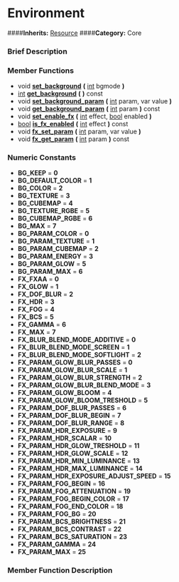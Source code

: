#  Environment  
####**Inherits:** [Resource](class_resource)
####**Category:** Core

###  Brief Description  


###  Member Functions 
  * void  **[set&#95;background](#set_background)**  **(** [int](class_int) bgmode  **)**
  * [int](class_int)  **[get&#95;background](#get_background)**  **(** **)** const
  * void  **[set&#95;background&#95;param](#set_background_param)**  **(** [int](class_int) param, var value  **)**
  * void  **[get&#95;background&#95;param](#get_background_param)**  **(** [int](class_int) param  **)** const
  * void  **[set&#95;enable&#95;fx](#set_enable_fx)**  **(** [int](class_int) effect, [bool](class_bool) enabled  **)**
  * [bool](class_bool)  **[is&#95;fx&#95;enabled](#is_fx_enabled)**  **(** [int](class_int) effect  **)** const
  * void  **[fx&#95;set&#95;param](#fx_set_param)**  **(** [int](class_int) param, var value  **)**
  * void  **[fx&#95;get&#95;param](#fx_get_param)**  **(** [int](class_int) param  **)** const

###  Numeric Constants  
  * **BG_KEEP** = **0**
  * **BG_DEFAULT_COLOR** = **1**
  * **BG_COLOR** = **2**
  * **BG_TEXTURE** = **3**
  * **BG_CUBEMAP** = **4**
  * **BG_TEXTURE_RGBE** = **5**
  * **BG_CUBEMAP_RGBE** = **6**
  * **BG_MAX** = **7**
  * **BG_PARAM_COLOR** = **0**
  * **BG_PARAM_TEXTURE** = **1**
  * **BG_PARAM_CUBEMAP** = **2**
  * **BG_PARAM_ENERGY** = **3**
  * **BG_PARAM_GLOW** = **5**
  * **BG_PARAM_MAX** = **6**
  * **FX_FXAA** = **0**
  * **FX_GLOW** = **1**
  * **FX_DOF_BLUR** = **2**
  * **FX_HDR** = **3**
  * **FX_FOG** = **4**
  * **FX_BCS** = **5**
  * **FX_GAMMA** = **6**
  * **FX_MAX** = **7**
  * **FX_BLUR_BLEND_MODE_ADDITIVE** = **0**
  * **FX_BLUR_BLEND_MODE_SCREEN** = **1**
  * **FX_BLUR_BLEND_MODE_SOFTLIGHT** = **2**
  * **FX_PARAM_GLOW_BLUR_PASSES** = **0**
  * **FX_PARAM_GLOW_BLUR_SCALE** = **1**
  * **FX_PARAM_GLOW_BLUR_STRENGTH** = **2**
  * **FX_PARAM_GLOW_BLUR_BLEND_MODE** = **3**
  * **FX_PARAM_GLOW_BLOOM** = **4**
  * **FX_PARAM_GLOW_BLOOM_TRESHOLD** = **5**
  * **FX_PARAM_DOF_BLUR_PASSES** = **6**
  * **FX_PARAM_DOF_BLUR_BEGIN** = **7**
  * **FX_PARAM_DOF_BLUR_RANGE** = **8**
  * **FX_PARAM_HDR_EXPOSURE** = **9**
  * **FX_PARAM_HDR_SCALAR** = **10**
  * **FX_PARAM_HDR_GLOW_TRESHOLD** = **11**
  * **FX_PARAM_HDR_GLOW_SCALE** = **12**
  * **FX_PARAM_HDR_MIN_LUMINANCE** = **13**
  * **FX_PARAM_HDR_MAX_LUMINANCE** = **14**
  * **FX_PARAM_HDR_EXPOSURE_ADJUST_SPEED** = **15**
  * **FX_PARAM_FOG_BEGIN** = **16**
  * **FX_PARAM_FOG_ATTENUATION** = **19**
  * **FX_PARAM_FOG_BEGIN_COLOR** = **17**
  * **FX_PARAM_FOG_END_COLOR** = **18**
  * **FX_PARAM_FOG_BG** = **20**
  * **FX_PARAM_BCS_BRIGHTNESS** = **21**
  * **FX_PARAM_BCS_CONTRAST** = **22**
  * **FX_PARAM_BCS_SATURATION** = **23**
  * **FX_PARAM_GAMMA** = **24**
  * **FX_PARAM_MAX** = **25**

###  Member Function Description  
